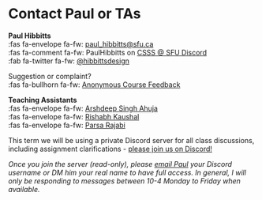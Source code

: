 # Contact Paul or TAs

**Paul Hibbitts**  
:fas fa-envelope fa-fw: [paul_hibbitts@sfu.ca](mailto:paul_hibbitts@sfu.ca)  
:fas fa-comment fa-fw: PaulHibbitts on [CSSS @ SFU Discord](https://discord.gg/sfucsss)  
:fab fa-twitter fa-fw: [@hibbittsdesign](https://twitter.com/hibbittsdesign)  

Suggestion or complaint?  
:fas fa-bullhorn fa-fw: [Anonymous Course Feedback](https://www.surveymonkey.ca/r/928BYWP)  

**Teaching Assistants**  
:fas fa-envelope fa-fw: [Arshdeep Singh Ahuja](mailto:asa338@sfu.ca)  
:fas fa-envelope fa-fw: [Rishabh Kaushal](mailto:rka73@sfu.ca)  
:fas fa-envelope fa-fw: [Parsa Rajabi](mailto:pra30@sfu.ca)  

This term we will be using a private Discord server for all class discussions, including assignment clarifications - [please join us on Discord!](https://www2.cs.sfu.ca/CourseCentral/363/paulh/discord-server-invite-363-222)  

_Once you join the server (read-only), please [email Paul](mailto:paul_hibbitts@sfu.ca) your Discord username or DM him your real name to have full access.  In general, I will only be responding to messages between 10-4 Monday to Friday when available._
